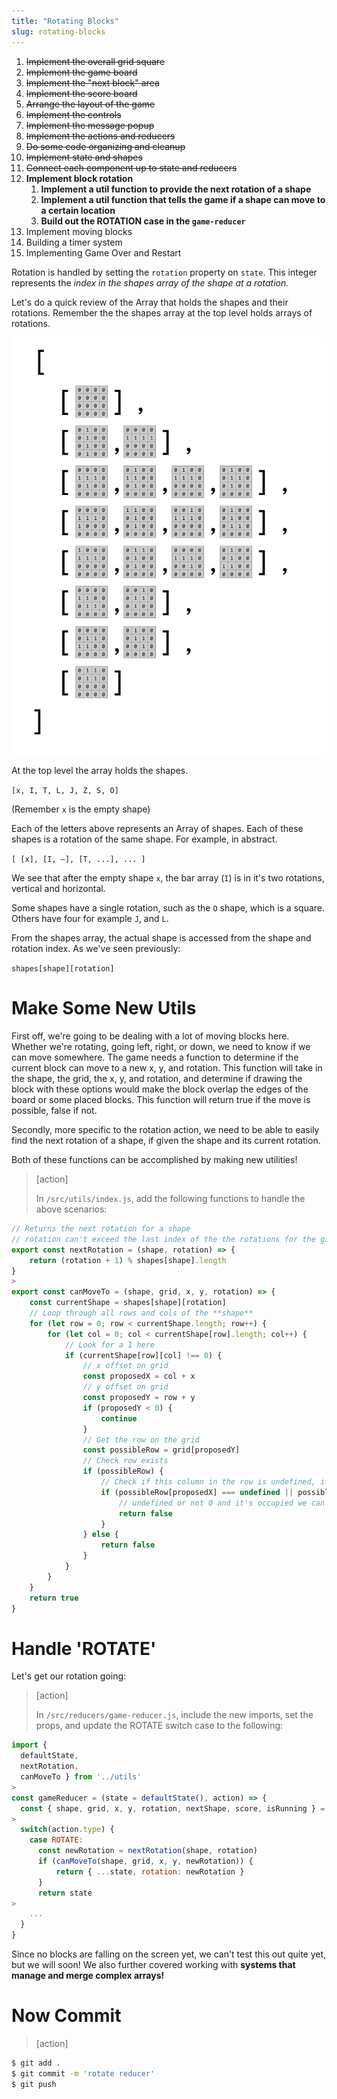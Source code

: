 ```yaml
---
title: "Rotating Blocks"
slug: rotating-blocks
---
```


1. ~~Implement the overall grid square~~
1. ~~Implement the game board~~
1. ~~Implement the "next block" area~~
1. ~~Implement the score board~~
1. ~~Arrange the layout of the game~~
1. ~~Implement the controls~~
1. ~~Implement the message popup~~
1. ~~Implement the actions and reducers~~
1. ~~Do some code organizing and cleanup~~
1. ~~Implement state and shapes~~
1. ~~Connect each component up to state and reducers~~
1. **Implement block rotation**
    1. **Implement a util function to provide the next rotation of a shape**
    1. **Implement a util function that tells the game if a shape can move to a certain location**
    1. **Build out the ROTATION case in the `game-reducer`**
1. Implement moving blocks
1. Building a timer system
1. Implementing Game Over and Restart

Rotation is handled by setting the `rotation` property on `state`. This integer represents the _index in the shapes array of the shape at a rotation._

Let's do a quick review of the Array that holds the shapes and their rotations. Remember the the shapes array at the top level holds arrays of rotations.

![Shapes-Array](assets/Shapes-Array.png)

At the top level the array holds the shapes.

`[x, I, T, L, J, Z, S, O]`

(Remember `x` is the empty shape)

Each of the letters above represents an Array
of shapes. Each of these shapes is a rotation
of the same shape. For example, in abstract.

`[ [x], [I, –], [T, ...], ... ]`

We see that after the empty shape `x`, the bar array (`I`) is in it's two rotations, vertical and horizontal.

Some shapes have a single rotation, such as the `O` shape, which is a square. Others have four for example `J`, and `L`.

From the shapes array, the actual shape is accessed from the shape and rotation index. As we've seen previously:

`shapes[shape][rotation]`

# Make Some New Utils

First off, we're going to be dealing with a lot of moving blocks here. Whether we're rotating, going left, right, or down, we need to know if we can move somewhere. The game needs a function to determine if the current block can move to a new x, y, and rotation. This function will take in the shape, the grid, the x, y, and rotation, and determine if drawing the block with these options would make the block overlap the edges of the board or some placed  blocks. This function will return true if the move is possible, false if not.

Secondly, more specific to the rotation action, we need to be able to easily find the next rotation of a shape, if given the shape and its current rotation.

Both of these functions can be accomplished by making new utilities!

> [action]
>
> In `/src/utils/index.js`, add the following functions to handle the above scenarios:
>
```js
// Returns the next rotation for a shape
// rotation can't exceed the last index of the the rotations for the given shape.
export const nextRotation = (shape, rotation) => {
    return (rotation + 1) % shapes[shape].length
}
>
export const canMoveTo = (shape, grid, x, y, rotation) => {
    const currentShape = shapes[shape][rotation]
    // Loop through all rows and cols of the **shape**
    for (let row = 0; row < currentShape.length; row++) {
        for (let col = 0; col < currentShape[row].length; col++) {
            // Look for a 1 here
            if (currentShape[row][col] !== 0) {
                // x offset on grid
                const proposedX = col + x
                // y offset on grid
                const proposedY = row + y
                if (proposedY < 0) {
                    continue
                }
                // Get the row on the grid
                const possibleRow = grid[proposedY]
                // Check row exists
                if (possibleRow) {
                    // Check if this column in the row is undefined, if it's off the edges, 0, and empty
                    if (possibleRow[proposedX] === undefined || possibleRow[proposedX] !== 0) {
                        // undefined or not 0 and it's occupied we can't move here.
                        return false
                    }
                } else {
                    return false
                }
            }
        }
    }
    return true
}
```

# Handle 'ROTATE'

Let's get our rotation going:

> [action]
>
> In `/src/reducers/game-reducer.js`, include the new imports, set the props, and update the ROTATE switch case to the following:
>
```js
import {
  defaultState,
  nextRotation,
  canMoveTo } from '../utils'
>
const gameReducer = (state = defaultState(), action) => {
  const { shape, grid, x, y, rotation, nextShape, score, isRunning } = state
>
  switch(action.type) {
    case ROTATE:
      const newRotation = nextRotation(shape, rotation)
      if (canMoveTo(shape, grid, x, y, newRotation)) {
          return { ...state, rotation: newRotation }
      }
      return state
>
    ...
  }
}
```

Since no blocks are falling on the screen yet, we can't test this out quite yet, but we will soon! We also further covered working with **systems that manage and merge complex arrays!**

# Now Commit

>[action]
>
```bash
$ git add .
$ git commit -m 'rotate reducer'
$ git push
```
